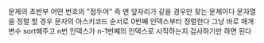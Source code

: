 문제의 초반부 어떤 번호의 "접두어" 즉 맨 앞자리가 같을 경우만 찾는 문제이다
문자열을 정렬 할 경우 문자의 아스키코드 순서로 0번째 인덱스부터 정렬한다
그냥 바로 매개변수 sort해주고 n번 인덱스가 n-1번째의 인덱스로 시작하는지 검사하기만 하면 된다
